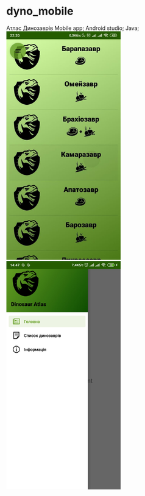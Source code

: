 # dyno_mobile
Атлас Динозаврів
Mobile app; Android studio; Java;    
<img src="https://github.com/nprblm/dyno_mobile/blob/main/screanshots/fragment.jpg" height="600">
<img src="https://github.com/nprblm/dyno_mobile/blob/main/screanshots/menu.jpg" height="600">
